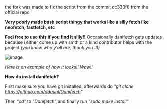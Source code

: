 the fork was made to fix the script from the commit cc330f8 from the official repo

**Very poorly made bash script thingy that works like a silly fetch like neofetch, fastfetch, etc**

**Feel free to use this if you find it silly!!**
Occasionally danifetch gets updates because i either come up with smth or a kind contributor helps with the project *(you know who y'all are, thank you :3)*

![image](https://github.com/ddauni/Danifetch/blob/main/danifetch.png)

*Here is an example of how it looks!! Wow!!*

**How do install danifetch?**

First make sure you have git installed, afterwards do *"git clone https://github.com/ddauni/Danifetch"*

Then *"cd"* to *"Danifetch"* and finally run *"sudo make install"*
